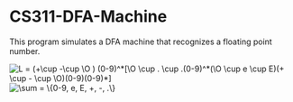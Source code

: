 # CS311-DFA-Machine
This program simulates a DFA machine that recognizes a floating point number.

<img src="https://latex.codecogs.com/gif.latex?L&space;=&space;(&plus;\cup&space;-\cup&space;\O&space;)&space;(0-9)^*[\O&space;\cup&space;.&space;\cup&space;.(0-9)^*(\O&space;\cup&space;e&space;\cup&space;E)(&plus;&space;\cup&space;-&space;\cup&space;\O)(0-9)(0-9)*]" title="L = (+\cup -\cup \O ) (0-9)^*[\O \cup . \cup .(0-9)^*(\O \cup e \cup E)(+ \cup - \cup \O)(0-9)(0-9)*]" />

<img src="https://latex.codecogs.com/gif.latex?\sum&space;=&space;\{0-9,&space;e,&space;E,&space;&plus;,&space;-,&space;.\}" title="\sum = \{0-9, e, E, +, -, .\}" />

